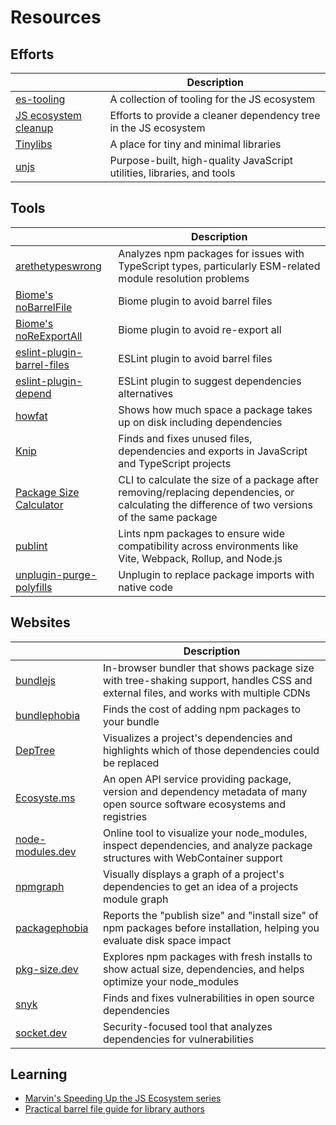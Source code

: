# Resources

## Efforts

|  | Description |
| -- | -- |
| [es-tooling](https://github.com/es-tooling/) | A collection of tooling for the JS ecosystem |
| [JS ecosystem cleanup](https://github.com/e18e/ecosystem-issues) | Efforts to provide a cleaner dependency tree in the JS ecosystem |
| [Tinylibs](https://github.com/tinylibs) | A place for tiny and minimal libraries |
| [unjs](https://github.com/unjs/) | Purpose-built, high-quality JavaScript utilities, libraries, and tools |

## Tools

|  | Description |
| -- | -- |
| [arethetypeswrong](https://arethetypeswrong.github.io/) | Analyzes npm packages for issues with TypeScript types, particularly ESM-related module resolution problems |
| [Biome's noBarrelFile](https://biomejs.dev/linter/rules/no-barrel-file/) | Biome plugin to avoid barrel files |
| [Biome's noReExportAll](https://biomejs.dev/linter/rules/no-re-export-all/) | Biome plugin to avoid re-export all |
| [eslint-plugin-barrel-files](https://github.com/thepassle/eslint-plugin-barrel-files) | ESLint plugin to avoid barrel files |
| [eslint-plugin-depend](https://github.com/es-tooling/eslint-plugin-depend) | ESLint plugin to suggest dependencies alternatives |
| [howfat](https://github.com/megahertz/howfat) | Shows how much space a package takes up on disk including dependencies |
| [Knip](https://knip.dev) | Finds and fixes unused files, dependencies and exports in JavaScript and TypeScript projects |
| [Package Size Calculator](https://github.com/TheDevMinerTV/package-size-calculator) | CLI to calculate the size of a package after removing/replacing dependencies, or calculating the difference of two versions of the same package |
| [publint](https://publint.dev/) | Lints npm packages to ensure wide compatibility across environments like Vite, Webpack, Rollup, and Node.js |
| [unplugin-purge-polyfills](https://github.com/danielroe/unplugin-purge-polyfills) | Unplugin to replace package imports with native code |

## Websites

|  | Description |
| -- | -- |
| [bundlejs](https://bundlejs.com/) | In-browser bundler that shows package size with tree-shaking support, handles CSS and external files, and works with multiple CDNs |
| [bundlephobia](https://bundlephobia.com/) | Finds the cost of adding npm packages to your bundle |
| [DepTree](https://deptree.rschristian.dev/) | Visualizes a project's dependencies and highlights which of those dependencies could be replaced |
| [Ecosyste.ms](https://packages.ecosyste.ms/) | An open API service providing package, version and dependency metadata of many open source software ecosystems and registries |
| [node-modules.dev](https://node-modules.dev) | Online tool to visualize your node_modules, inspect dependencies, and analyze package structures with WebContainer support |
| [npmgraph](https://npmgraph.js.org/) | Visually displays a graph of a project's dependencies to get an idea of a projects module graph |
| [packagephobia](https://packagephobia.com/) | Reports the "publish size" and "install size" of npm packages before installation, helping you evaluate disk space impact |
| [pkg-size.dev](https://pkg-size.dev/) | Explores npm packages with fresh installs to show actual size, dependencies, and helps optimize your node_modules |
| [snyk](https://snyk.io/) | Finds and fixes vulnerabilities in open source dependencies |
| [socket.dev](https://socket.dev/) | Security-focused tool that analyzes dependencies for vulnerabilities |

## Learning

- [Marvin's Speeding Up the JS Ecosystem series](https://marvinh.dev/blog/speeding-up-javascript-ecosystem/)
- [Practical barrel file guide for library authors](https://thepassle.netlify.app/blog/practical-barrel-file-guide-for-library-authors)
